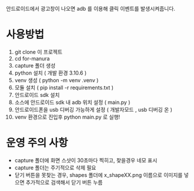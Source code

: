 안드로이드에서 광고창이 나오면 adb 를 이용해 클릭 이벤트를 발생시켜줍니다.

# 사용방법
1. git clone 이 프로젝트 
2. cd for-manura
3. capture 폴더 생성
4. python 설치 ( 개발 환경 3.10.6 )
5. venv 생성 ( python -m venv .venv )
6. 모듈 설치 ( pip install -r requirements.txt )
7. 안드로이드 sdk 설치
8. 소스에 안드로이드 sdk 내 adb 위치 설정 ( main.py )
9. 안드로이드폰을 usb 디버깅 가능하게 설정 ( 개발자모드 , usb 디버깅 온 )
10. venv 환경으로 진입후 python main.py 로 실행!

# 운영 주의 사항
* capture 폴더에 화면 스샷이 30초마다 찍히고, 찾을경우 네모 표시 
* capture 폴더는 주기적으로 삭제 필요
* 닫기 버튼을 못찾는 경우, shapes 폴더에 x_shapeXX.png 이름으로 이미지를 넣으면 추가적으로 검색해서 닫기 버튼 누름

